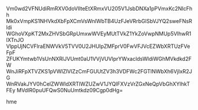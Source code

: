 Vm0wd2VFNUdiRmRXV0doVllteEtXRmxVU205V1JsbDNXa1pPVmxKc2NIcFhh
Mk0xVmpKS1NHVkdXbFpXCmVsWnlWbTB4UzFJeVRrbGlSbVJYQ2sweFNsRldi
WGhoVXpKT2MxZHVSbGRpUmxwWVEyMUtTVkZ1YkZoVwpNMUp5VlhwR1lXTnJO
VlppUjNCVFlraENWVkV5TVV0U2JHUlpZMFprV0FwVFJVcEZWbXRTUzFVeFpF
ZFUKYmtwb1VsUnNXRlJVUmt0aU1VVjVUVlprYWxacldsWldiWGhMVkdkd2FW
WnJiRFpXTVZKS1pVWlZlVlZzCmFGUUtZV3h3VDFWc2FGTlNWbXh6VjIxR2JG
WnRVakJYV0hCelZWWldXRTlWZUZwV1JYQlFXVzVrZGxNeQpVbGhXYlhkTFEy
MVdlR0puUFQwS0NuUmtkdz09Cgp0dHg=

hme